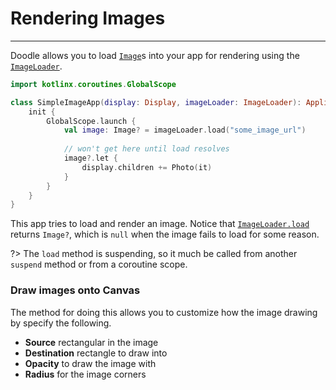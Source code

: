 # Rendering Images
------------------

Doodle allows you to load [`Image`](https://github.com/pusolito/doodle/blob/master/Core/src/commonMain/kotlin/io/nacular/doodle/image/Image.kt#L6)s
into your app for rendering using the [`ImageLoader`](https://github.com/pusolito/doodle/blob/master/Core/src/commonMain/kotlin/io/nacular/doodle/image/ImageLoader.kt#L3).

```kotlin
import kotlinx.coroutines.GlobalScope

class SimpleImageApp(display: Display, imageLoader: ImageLoader): Application {
    init {
        GlobalScope.launch {
            val image: Image? = imageLoader.load("some_image_url")
            
            // won't get here until load resolves
            image?.let {
                display.children += Photo(it)
            }
        }
    }
}
```

This app tries to load and render an image. Notice that [`ImageLoader.load`](https://github.com/pusolito/doodle/blob/master/Core/src/commonMain/kotlin/io/nacular/doodle/image/ImageLoader.kt#L11)
returns `Image?`, which is `null` when the image fails to load for some reason.

?> The `load` method is suspending, so it much be called from another `suspend` method or from a coroutine scope.

### Draw images onto Canvas

The method for doing this allows you to customize how the image drawing by specify the following.

  * **Source** rectangular in the image
  * **Destination** rectangle to draw into
  * **Opacity** to draw the image with
  * **Radius** for the image corners